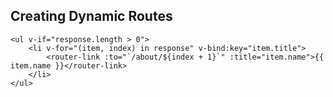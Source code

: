 ## Creating Dynamic Routes

    <ul v-if="response.length > 0">
        <li v-for="(item, index) in response" v-bind:key="item.title">
            <router-link :to="`/about/${index + 1}`" :title="item.name">{{ item.name }}</router-link>
        </li>
    </ul>